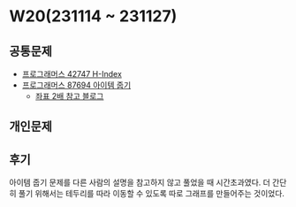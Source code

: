 # W20(231114 ~ 231127)

## 공통문제
- [프로그래머스 42747 H-Index](https://school.programmers.co.kr/learn/courses/30/lessons/42747)
- [프로그래머스 87694 아이템 줍기](https://school.programmers.co.kr/learn/courses/30/lessons/87694)
    - [좌표 2배 참고 블로그](https://jyeonnyang2.tistory.com/247)

## 개인문제
<!-- - [프로그래머스 12939 최댓값과 최솟값](https://school.programmers.co.kr/learn/courses/30/lessons/12939) -->

## 후기
아이템 줍기 문제를 다른 사람의 설명을 참고하지 않고 풀었을 때 시간초과였다.
더 간단히 풀기 위해서는 테두리를 따라 이동할 수 있도록 따로 그래프를 만들어주는 것이었다.
